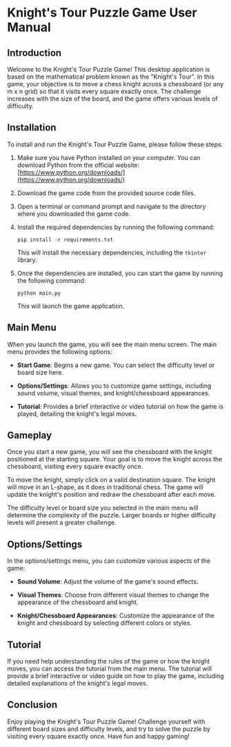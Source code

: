 # Knight's Tour Puzzle Game User Manual

## Introduction

Welcome to the Knight's Tour Puzzle Game! This desktop application is based on the mathematical problem known as the "Knight's Tour". In this game, your objective is to move a chess knight across a chessboard (or any m x n grid) so that it visits every square exactly once. The challenge increases with the size of the board, and the game offers various levels of difficulty.

## Installation

To install and run the Knight's Tour Puzzle Game, please follow these steps:

1. Make sure you have Python installed on your computer. You can download Python from the official website: [https://www.python.org/downloads/](https://www.python.org/downloads/)

2. Download the game code from the provided source code files.

3. Open a terminal or command prompt and navigate to the directory where you downloaded the game code.

4. Install the required dependencies by running the following command:

   ```
   pip install -r requirements.txt
   ```

   This will install the necessary dependencies, including the `tkinter` library.

5. Once the dependencies are installed, you can start the game by running the following command:

   ```
   python main.py
   ```

   This will launch the game application.

## Main Menu

When you launch the game, you will see the main menu screen. The main menu provides the following options:

- **Start Game**: Begins a new game. You can select the difficulty level or board size here.

- **Options/Settings**: Allows you to customize game settings, including sound volume, visual themes, and knight/chessboard appearances.

- **Tutorial**: Provides a brief interactive or video tutorial on how the game is played, detailing the knight's legal moves.

## Gameplay

Once you start a new game, you will see the chessboard with the knight positioned at the starting square. Your goal is to move the knight across the chessboard, visiting every square exactly once.

To move the knight, simply click on a valid destination square. The knight will move in an L-shape, as it does in traditional chess. The game will update the knight's position and redraw the chessboard after each move.

The difficulty level or board size you selected in the main menu will determine the complexity of the puzzle. Larger boards or higher difficulty levels will present a greater challenge.

## Options/Settings

In the options/settings menu, you can customize various aspects of the game:

- **Sound Volume**: Adjust the volume of the game's sound effects.

- **Visual Themes**: Choose from different visual themes to change the appearance of the chessboard and knight.

- **Knight/Chessboard Appearances**: Customize the appearance of the knight and chessboard by selecting different colors or styles.

## Tutorial

If you need help understanding the rules of the game or how the knight moves, you can access the tutorial from the main menu. The tutorial will provide a brief interactive or video guide on how to play the game, including detailed explanations of the knight's legal moves.

## Conclusion

Enjoy playing the Knight's Tour Puzzle Game! Challenge yourself with different board sizes and difficulty levels, and try to solve the puzzle by visiting every square exactly once. Have fun and happy gaming!